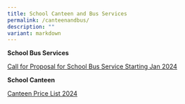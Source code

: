 ```yaml
---
title: School Canteen and Bus Services
permalink: /canteenandbus/
description: ""
variant: markdown
---
```

**School Bus Services**

[Call for Proposal for School Bus Service Starting Jan 2024](/files/Call_for_Proposal___FVPS_Dec_2023.pdf)

**School Canteen**

[Canteen Price List 2024](/files/Menu__Price_List_2024.pdf)
